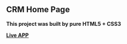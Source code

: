 ## CRM Home Page
**This project was built by pure HTML5 + CSS3**

**[Live APP](https://tamerjb.github.io/crm_landingp)**

